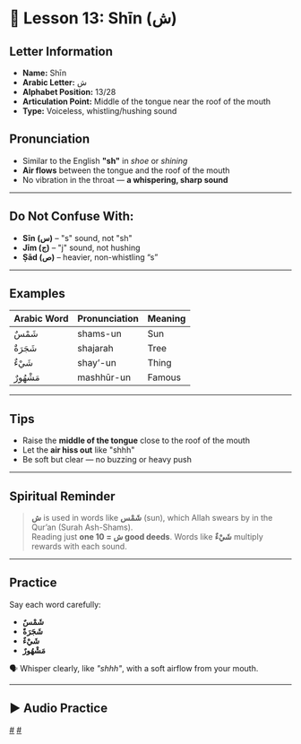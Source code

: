 # 📘 Lesson 13: Shīn (ش)

## Letter Information

- **Name:** Shīn
- **Arabic Letter:** ش
- **Alphabet Position:** 13/28
- **Articulation Point:** Middle of the tongue near the roof of the mouth
- **Type:** Voiceless, whistling/hushing sound

## Pronunciation

- Similar to the English **"sh"** in _shoe_ or _shining_
- **Air flows** between the tongue and the roof of the mouth
- No vibration in the throat — **a whispering, sharp sound**

---

## Do Not Confuse With:

- **Sīn (س)** – "s" sound, not "sh"
- **Jīm (ج)** – "j" sound, not hushing
- **Ṣād (ص)** – heavier, non-whistling “s”

---

## Examples

| Arabic Word | Pronunciation | Meaning |
| ----------- | ------------- | ------- |
| شَمْسٌ      | shams-un      | Sun     |
| شَجَرَةٌ    | shajarah      | Tree    |
| شَيْءٌ      | shay’-un      | Thing   |
| مَشْهُورٌ   | mashhūr-un    | Famous  |

---

## Tips

- Raise the **middle of the tongue** close to the roof of the mouth
- Let the **air hiss out** like "shhh"
- Be soft but clear — no buzzing or heavy push

---

## Spiritual Reminder

> **ش** is used in words like **شَمْس** (sun), which Allah swears by in the Qur’an (Surah Ash-Shams).  
> Reading just **one ش = 10 good deeds**. Words like **شَيْءٌ** multiply rewards with each sound.

---

## Practice

Say each word carefully:

- **شَمْسٌ**
- **شَجَرَةٌ**
- **شَيْءٌ**
- **مَشْهُورٌ**

🗣 Whisper clearly, like _"shhh"_, with a soft airflow from your mouth.

---

## ▶️ Audio Practice

[#](assets/audios/arabic/man/13.mp3) [#](assets/audios/arabic/woman/13.mp3)
